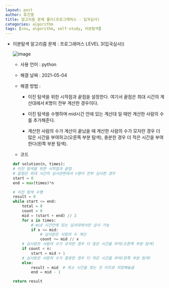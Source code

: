 ```yaml
---
layout: post
author: 류건열
title: 알고리즘 문제 풀이(프로그래머스 - 입국심사)
categories: algorithm
tags: [cnu, algorithm, self-study, 이분탐색]
---
```


- 이분탐색 알고리즘 문제 : 프로그래머스 LEVEL 3(입국심사))

  ![image](https://user-images.githubusercontent.com/34560965/108390339-ec76e900-7253-11eb-878c-35876b5fbbb6.png)

  - 사용 언어 : python

  - 해결 날짜 : 2021-05-04

  - 해결 방법 :

    - 이진 탐색을 위한 시작점과 끝점을 설정한다. 여기서 끝점은 최대 시간의 계산대에서 K명이 전부 계산한 경우이다.

    - 이진 탐색을 수행하며 mid시간 안에 있는 계산대 일 때만 계산한 사람의 수를 추가해준다.

    - 계산한 사람의 수가 계산이 끝났을 때 계산한 사람의 수가 모자란 경우 더 많은 시간을 부여하고(오른쪽 부분 탐색), 충분한 경우 더 적은 시간을 부여한다(왼쪽 부분 탐색).

  - 코드

  ```python
  def solution(n, times):
  # 이진 탐색을 위한 시작점과 끝점
  # 끝점은 최대 시간의 심사관한테서 n명이 전부 심사한 경우
  start = 0
  end = max(times)*n

  # 이진 탐색 수행
  result = 0
  while start <= end:
      total = 0
      count = 0
      mid = (start + end) // 2
      for x in times:
          # mid 시간안에 있는 심사대에서만 심사 가능
          if x <= mid:
              # 심사받은 사람의 수 계산
              count += mid // x
      # 심사받은 사람의 수가 모자란 경우 더 많은 시간을 부여(오른쪽 부분 탐색)
      if count < n:
          start = mid + 1
      # 심사받은 사람의 수가 충분한 경우 더 적은 시간을 부여(왼쪽 부분 탐색)
      else:
          result = mid  # 최소 시간을 찾는 것 이므로 저장해놓음
          end = mid - 1

  return result
  ```
